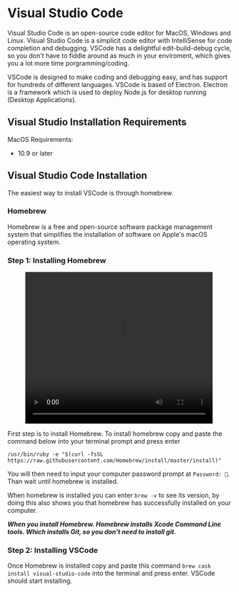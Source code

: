 # Visual Studio Code
Visual Studio Code is an open-source code editor for MacOS, Windows and Linux. Visual Studio Code is a simplicit code editor with IntelliSense for code completion and debugging. VSCode has a delightful edit-build-debug cycle, so you don't have to fiddle around as much in your enviroment, which gives you a lot more time porgramming/coding.

VSCode is designed to make coding and debugging easy, and has support for hundreds of different languages. VSCode is based of Electron. Electron is a framework which is used to deploy Node.js for desktop running (Desktop Applications).

## Visual Studio Installation Requirements
MacOS Requirements:
- 10.9 or later

## Visual Studio Code Installation
The easiest way to install VSCode is through homebrew.

### Homebrew
Homebrew is a free and open-source software package management system that simplifies the installation of software on Apple's macOS operating system. 

### Step 1: Installing Homebrew
<figure class="video_container">
  <video width="420" height="340" border="5" autoplay="true" loop="true">
    <source src="Homebrew2.mp4" type="video/mp4">
  </video>
</figure>
First step is to install Homebrew. To install homebrew copy and paste the command below into your terminal prompt and press enter

`
/usr/bin/ruby -e "$(curl -fsSL https://raw.githubusercontent.com/Homebrew/install/master/install)" 
`

You will then need to input your computer password prompt at `Password: 🔑`. Than wait until homebrew is installed. 

When homebrew is installed you can enter `brew -v` to see its version, by doing this also shows you that homebrew has successfully installed on your computer.

***When you install Homebrew. Homebrew installs Xcode Command Line tools. Which installs Git, so you don't need to install git.***

### Step 2: Installing VSCode
Once Homebrew is installed copy and paste this command `brew cask install visual-studio-code` into the terminal and press enter. VSCode should start installing.


<link href="styles.css" rel="stylesheet">
 